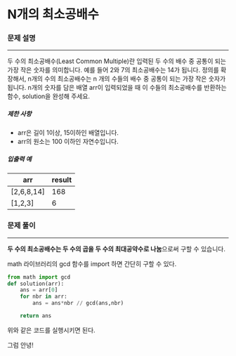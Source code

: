 # N개의 최소공배수

### 문제 설명

---

두 수의 최소공배수(Least Common Multiple)란 입력된 두 수의 배수 중 공통이 되는 가장 작은 숫자를 의미합니다. 예를 들어 2와 7의 최소공배수는 14가 됩니다. 정의를 확장해서, n개의 수의 최소공배수는 n 개의 수들의 배수 중 공통이 되는 가장 작은 숫자가 됩니다. n개의 숫자를 담은 배열 arr이 입력되었을 때 이 수들의 최소공배수를 반환하는 함수, solution을 완성해 주세요.

##### 제한 사항

- arr은 길이 1이상, 15이하인 배열입니다.
- arr의 원소는 100 이하인 자연수입니다.

##### 입출력 예

| arr        | result |
| ---------- | ------ |
| [2,6,8,14] | 168    |
| [1,2,3]    | 6      |



### 문제 풀이

---

**두 수의 최소공배수는 두 수의 곱을 두 수의 최대공약수로 나눔**으로써 구할 수 있습니다. 

math 라이브러리의 gcd 함수를 import 하면 간단히 구할 수 있다. 

```python
from math import gcd
def solution(arr):
    ans = arr[0]
    for nbr in arr:
        ans = ans*nbr // gcd(ans,nbr)

    return ans
```

위와 같은 코드를 실행시키면 된다. 



그럼 안녕!
